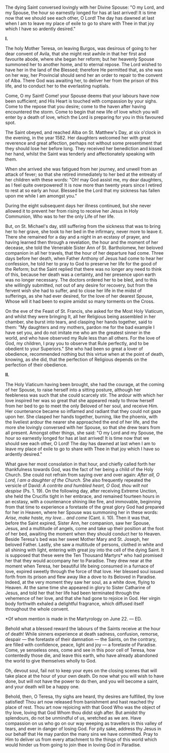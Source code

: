 
The dying Saint conversed lovingly with her Divine Spouse: \"O my Lord, and my Spouse, the hour so earnestly longed for has at last arrived! It is time now that we should see each other, O Lord! The day has dawned at last when I am to leave my place of exile to go to share with Thee in that joy which I have so ardently desired.\"

**I\.**

The holy Mother Teresa, on leaving Burgos, was desirous of going to her dear convent of Avila, that she might rest awhile in that her first and favourite abode, where she began her reform; but her heavenly Spouse summoned her to another home, and to eternal repose. The Lord wished to have her in the land of the Blessed; therefore He permitted that, as she was on her way, her Provincial should send her an order to repair to the convent of Alba. There God was awaiting her, to deliver her from the prison of this life, and to conduct her to the everlasting nuptials.

Come, O my Saint! Come! your Spouse deems that your labours have now been sufficient; and His Heart is touched with compassion by your sighs. Come to the repose that you desire; come to the haven after having encountered the storm. Come to begin that new life of love which you will enter by a death of love, which the Lord is preparing for you in this favoured spot.

The Saint obeyed, and reached Alba on St. Matthew\'s Day, at six o\'clock in the evening, in the year 1582. Her daughters welcomed her with great reverence and great affection, perhaps not without some presentiment that they should lose her before long. They received her benediction and kissed her hand, whilst the Saint was tenderly and affectionately speaking with them.

When she arrived she was fatigued from her journey, and unwell from an attack of fever; so that she retired immediately to her bed at the entreaty of her children with these words: \"Oh! may God assist me, my dear daughters, as I feel quite overpowered! It is now more than twenty years since I retired to rest at so early an hour. Blessed be the Lord that my sickness has fallen upon me while I am amongst you.\"

During the eight subsequent days her illness continued, but she never allowed it to prevent her from rising to receive her Jesus in Holy Communion, Who was to her the only Life of her life.

But, on St. Michael\'s day, still suffering from the sickness that was to bring her to her grave, she took to her bed in the infirmary, never more to leave it. There she remained for a day and a night in an ecstasy of prayer, and having learned then through a revelation, the hour and the moment of her decease, she told the Venerable Sister Ann of St. Bartholomew, her beloved companion in all her travels, that the hour of her departure had come. Three days before her death, when Father Anthony of Jesus had come to hear her confession, he told her to pray to God to preserve her life for the good of the Reform; but the Saint replied that there was no longer any need to think of this, because her death was a certainty, and her presence upon earth was no longer necessary. The doctors ordered her to be bled, and to this she willingly submitted, not out of any desire for recovery, but from the fervent wish she had to suffer, and to close her life in the midst of sufferings, as she had ever desired, for the love of her dearest Spouse, Whose will it had been to expire amidst so many torments on the Cross.

On the eve of the Feast of St. Francis, she asked for the Most Holy Viaticum, and whilst they were bringing It, all her Religious being assembled in her chamber, she burst into tears, and clasping her hands together, said to them: \"My daughters and my mothers, pardon me for the bad example I have set you, and do not imitate me who am the greatest sinner in the world, and who have observed my Rule less than all others. For the love of God, my children, I pray you to observe that Rule perfectly, and to be obedient to your Superiors.\" She who had been so great a lover of obedience, recommended nothing but this virtue when at the point of death, knowing, as she did, that the perfection of Religious depends on the perfection of their obedience.

**II\.**

The Holy Viaticum having been brought, she had the courage, at the coming of her Spouse, to raise herself into a sitting posture, although her feebleness was such that she could scarcely stir. The ardour with which her love inspired her was so great that she appeared ready to throw herself from her bed to go to meet the only Beloved of her soul, and receive Him. Her countenance became so inflamed and radiant that they could not gaze upon her. She clasped her hands together, burning, like the phoenix, with the liveliest ardour the nearer she approached the end of her life, and the more she lovingly conversed with her Spouse, so that she drew tears from all present. Amongst other things, she said: \"O my Lord and my Spouse, the hour so earnestly longed for has at last arrived! It is time now that we should see each other, O Lord! The day has dawned at last when I am to leave my place of exile to go to share with Thee in that joy which I have so ardently desired.\"

What gave her most consolation in that hour, and chiefly called forth her thankfulness towards God, was the fact of her being a child of the Holy Church. She could not refrain from saying over and over again: *After all, O Lord, I am a daughter of the Church*. She also frequently repeated the versicle of David: *A contrite and humbled heart, O God, thou wilt not despise* (Ps. 1. 19). On the following day, after receiving Extreme Unction, she held the Crucifix tight in her embrace, and remained fourteen hours in an ecstasy, with a countenance shining like fire, and immovable, beginning from that time to experience a foretaste of the great glory God had prepared for her in Heaven, where her Spouse was summoning her in these words: *Arise, make haste, my love... and come* (Cant. ii. 10). Then it was that, before the Saint expired, Sister Ann, her companion, saw her Spouse, Jesus, and a multitude of angels, come and take up their position at the foot of her bed, awaiting the moment when they should conduct her to Heaven. Beside Teresa\'s bed was her sweet Mother Mary and St. Joseph, her beloved Father. Lastly, she saw a multitude of persons, clothed in white and all shining with light, entering with great joy into the cell of the dying Saint. It is supposed that these were the Ten Thousand Martyrs\* who had promised her that they would accompany her to Paradise. They drew near at the moment when Teresa, her beautiful life being consumed in a furnace of love, expired sweetly through the force of that love. Her blessed soul issued forth from its prison and flew away like a dove to its Beloved in Paradise. Indeed, at the very moment they saw her soul, as a white dove, flying to Heaven. At the same time she appeared in glory to Sister Catharine of Jesus, and told her that her life had been terminated through the vehemence of her love, and that she had gone to rejoice in God. Her virgin body forthwith exhaled a delightful fragrance, which diffused itself throughout the whole convent.

\*Of whom mention is made in the Martyrology on June 22. — ED.

Behold what a blessed reward the labours of the Saints receive at the hour of death! While sinners experience at death sadness, confusion, remorse, despair — the foretaste of their damnation — the Saints, on the contrary, are filled with confidence, peace, light and joy — a foretaste of Paradise. Come, ye senseless ones, come and see in this poor cell of Teresa, how contentedly those die, and leave this earth, who have already abandoned the world to give themselves wholly to God.

Oh, devout soul, fail not to keep your eyes on the closing scenes that will take place at the hour of your own death. Do now what you will wish to have done, but will not have the power to do then, and you will become a saint, and your death will be a happy one.

Behold, then, O Teresa, thy sighs are heard, thy desires are fulfilled, thy love satisfied! Thou art now released from banishment and hast reached thy place of rest. Thou art now rejoicing with that Good Who was the object of thy love, loving that God Whom thou didst sigh after. But amidst thy splendours, do not be unmindful of us, wretched as we are. Have compassion on us who go on our way weeping as travellers in this valley of tears, and ever in danger of losing God. For pity sake, address thy Jesus in our behalf that He may pardon the many sins we have committed. Pray to Him to deliver us from every attachment to the things of this world which would hinder us from going to join thee in loving God in Paradise.

